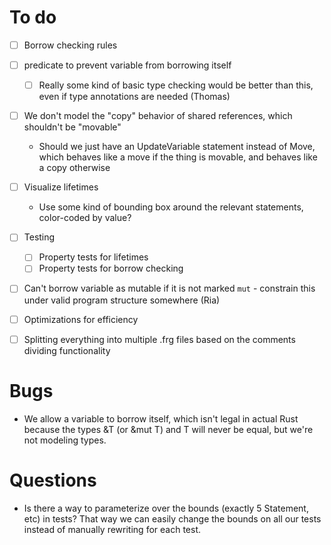 # To do

- [ ] Borrow checking rules
- [ ] predicate to prevent variable from borrowing itself
  - [ ] Really some kind of basic type checking would be better than this,
        even if type annotations are needed (Thomas)
- [ ] We don't model the "copy" behavior of shared references, which shouldn't be "movable"
  - Should we just have an UpdateVariable statement instead of Move, which
    behaves like a move if the thing is movable, and behaves like a copy otherwise
- [ ] Visualize lifetimes
  - Use some kind of bounding box around the relevant statements, color-coded by value?
- [ ] Testing

  - [ ] Property tests for lifetimes
  - [ ] Property tests for borrow checking

- [ ] Can't borrow variable as mutable if it is not marked `mut` - constrain this under
      valid program structure somewhere (Ria)

- [ ] Optimizations for efficiency

- [ ] Splitting everything into multiple .frg files based on the comments dividing functionality

# Bugs

- We allow a variable to borrow itself, which isn't legal in actual Rust because
  the types &T (or &mut T) and T will never be equal, but we're not modeling types.

# Questions

- Is there a way to parameterize over the bounds (exactly 5 Statement, etc)
  in tests? That way we can easily change the bounds on all our tests instead
  of manually rewriting for each test.
